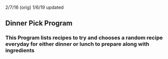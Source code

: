 2/7/16 (orig)
1/6/19 updated

## Dinner Pick Program

### This Program lists recipes to try and chooses a random recipe everyday for either dinner or lunch to prepare along with ingredients
